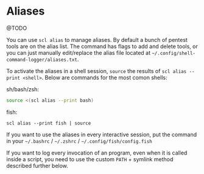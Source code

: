 # Aliases

@TODO

You can use `scl alias` to manage aliases.
By default a bunch of pentest tools are on the alias list.
The command has flags to add and delete tools, or you can just manually edit/replace the alias file located at `~/.config/shell-command-logger/aliases.txt`.

To activate the aliases in a shell session, `source` the results of `scl alias --print <shell>`.
Below are commands for the most comon shells:

sh/bash/zsh:
```bash
source <(scl alias --print bash)
```

fish:
```fish
scl alias --print fish | source
```

If you want to use the aliases in every interactive session, put the command in your `~/.bashrc` / `~/.zshrc` / `~/.config/fish/config.fish`

If you want to log every invocation of an program, even when it is called inside a script, you need to use the custom `PATH` + symlink method described further below.
